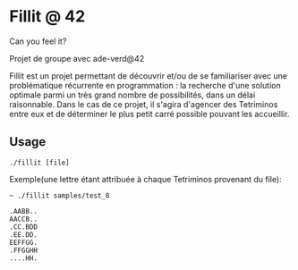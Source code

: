 # Fillit @ 42
Can you feel it?

Projet de groupe avec ade-verd@42

Fillit est un projet permettant de découvrir et/ou de se familiariser avec une problématique récurrente en programmation : la recherche d'une solution optimale parmi un très grand nombre de possibilités, dans un délai raisonnable. Dans le cas de ce projet, il s'agira d'agencer des Tetriminos entre eux et de déterminer le plus petit carré possible pouvant les accueillir.


## Usage
`./fillit [file]`

Exemple(une lettre étant attribuée à chaque Tetriminos provenant du file):
```
~ ./fillit samples/test_8

.AABB..
AACCB..
.CC.BDD
.EE.DD.
EEFFGG.
.FFGGHH
....HH.
```
